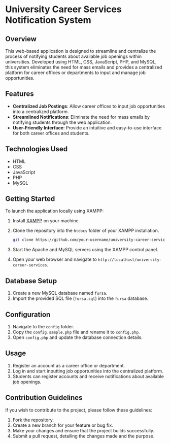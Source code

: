 # University Career Services Notification System

## Overview

This web-based application is designed to streamline and centralize the process of notifying students about available job openings within universities. Developed using HTML, CSS, JavaScript, PHP, and MySQL, this system eliminates the need for mass emails and provides a centralized platform for career offices or departments to input and manage job opportunities.

## Features

- **Centralized Job Postings**: Allow career offices to input job opportunities into a centralized platform.
- **Streamlined Notifications**: Eliminate the need for mass emails by notifying students through the web application.
- **User-Friendly Interface**: Provide an intuitive and easy-to-use interface for both career offices and students.

## Technologies Used

- HTML
- CSS
- JavaScript
- PHP
- MySQL

## Getting Started

To launch the application locally using XAMPP:

1. Install [XAMPP](https://www.apachefriends.org/index.html) on your machine.
2. Clone the repository into the `htdocs` folder of your XAMPP installation.

    ```bash
    git clone https://github.com/your-username/university-career-services.git
    ```

3. Start the Apache and MySQL servers using the XAMPP control panel.
4. Open your web browser and navigate to `http://localhost/university-career-services`.

## Database Setup

1. Create a new MySQL database named `fursa`.
2. Import the provided SQL file (`fursa.sql`) into the `fursa` database.

## Configuration

1. Navigate to the `config` folder.
2. Copy the `config.sample.php` file and rename it to `config.php`.
3. Open `config.php` and update the database connection details.

## Usage

1. Register an account as a career office or department.
2. Log in and start inputting job opportunities into the centralized platform.
3. Students can register accounts and receive notifications about available job openings.

## Contribution Guidelines

If you wish to contribute to the project, please follow these guidelines:

1. Fork the repository.
2. Create a new branch for your feature or bug fix.
3. Make your changes and ensure that the project builds successfully.
4. Submit a pull request, detailing the changes made and the purpose.

